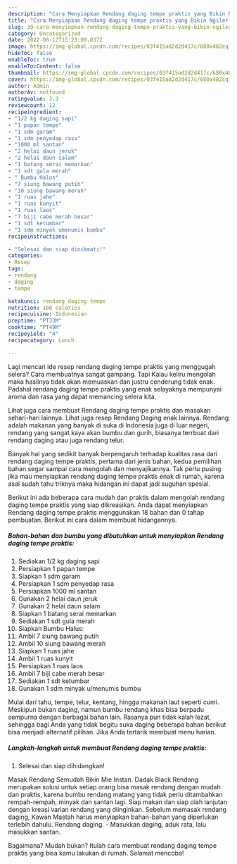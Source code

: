 ```yaml
---
description: "Cara Menyiapkan Rendang daging tempe praktis yang Bikin Ngiler "
title: "Cara Menyiapkan Rendang daging tempe praktis yang Bikin Ngiler "
slug: 39-cara-menyiapkan-rendang-daging-tempe-praktis-yang-bikin-ngiler
category: Uncategorized
date: 2022-08-12T15:23:09.037Z
image: https://img-global.cpcdn.com/recipes/03f415ad2d2d417c/680x482cq70/rendang-daging-tempe-praktis-foto-resep-utama.jpg
hideToc: false
enableToc: true
enableTocContent: false
thumbnail: https://img-global.cpcdn.com/recipes/03f415ad2d2d417c/680x482cq70/rendang-daging-tempe-praktis-foto-resep-utama.jpg
cover: https://img-global.cpcdn.com/recipes/03f415ad2d2d417c/680x482cq70/rendang-daging-tempe-praktis-foto-resep-utama.jpg
author: Admin
authorAv: notfound
ratingvalue: 3.3
reviewcount: 12
recipeingredient:
- "1/2 kg daging sapi"
- "1 papan tempe"
- "1 sdm garam"
- "1 sdm penyedap rasa"
- "1000 ml santan"
- "2 helai daun jeruk"
- "2 helai daun salam"
- "1 batang serai memarkan"
- "1 sdt gula merah"
- " Bumbu Halus"
- "7 siung bawang putih"
- "10 siung bawang merah"
- "1 ruas jahe"
- "1 ruas kunyit"
- "1 ruas laos"
- "7 biji cabe merah besar"
- "1 sdt ketumbar"
- "1 sdm minyak umenumis bumbu"
recipeinstructions:

- "Selesai dan siap dinikmati!"
categories:
- Resep
tags:
- rendang
- daging
- tempe

katakunci: rendang daging tempe 
nutrition: 160 calories
recipecuisine: Indonesian
preptime: "PT33M"
cooktime: "PT49M"
recipeyield: "4"
recipecategory: Lunch

---
```



Lagi mencari ide resep rendang daging tempe praktis yang menggugah selera? Cara membuatnya sangat gampang. Tapi Kalau keliru mengolah maka hasilnya tidak akan memuaskan dan justru cenderung tidak enak. Padahal rendang daging tempe praktis yang enak selayaknya mempunyai aroma dan rasa yang dapat memancing selera kita.


Lihat juga cara membuat Rendang daging tempe praktis dan masakan sehari-hari lainnya. Lihat juga resep Rendang Daging enak lainnya. Rendang adalah makanan yang banyak di suka di Indonesia juga di luar negeri, rendang yang sangat kaya akan bumbu dan gurih, biasanya terrbuat dari rendang daging atau juga rendang telur.

Banyak hal yang sedikit banyak berpengaruh terhadap kualitas rasa dari rendang daging tempe praktis, pertama dari jenis bahan, kedua pemilihan bahan segar sampai cara mengolah dan menyajikannya. Tak perlu pusing jika mau menyiapkan rendang daging tempe praktis enak di rumah, karena asal sudah tahu triknya maka hidangan ini dapat jadi suguhan spesial.


Berikut ini ada beberapa cara mudah dan praktis dalam mengolah rendang daging tempe praktis yang siap dikreasikan. Anda dapat menyiapkan Rendang daging tempe praktis menggunakan 18 bahan dan 0 tahap pembuatan. Berikut ini cara dalam membuat hidangannya.

<!--inarticleads1-->

##### Bahan-bahan dan bumbu yang dibutuhkan untuk menyiapkan Rendang daging tempe praktis:

1. Sediakan 1/2 kg daging sapi
1. Persiapkan 1 papan tempe
1. Siapkan 1 sdm garam
1. Persiapkan 1 sdm penyedap rasa
1. Persiapkan 1000 ml santan
1. Gunakan 2 helai daun jeruk
1. Gunakan 2 helai daun salam
1. Siapkan 1 batang serai memarkan
1. Sediakan 1 sdt gula merah
1. Siapkan  Bumbu Halus:
1. Ambil 7 siung bawang putih
1. Ambil 10 siung bawang merah
1. Siapkan 1 ruas jahe
1. Ambil 1 ruas kunyit
1. Persiapkan 1 ruas laos
1. Ambil 7 biji cabe merah besar
1. Sediakan 1 sdt ketumbar
1. Gunakan 1 sdm minyak u/menumis bumbu


Mulai dari tahu, tempe, telur, kentang, hingga makanan laut seperti cumi. Meskipun bukan daging, namun bumbu rendang khas bisa berpadu sempurna dengan berbagai bahan lain. Rasanya pun tidak kalah lezat, sehingga bagi Anda yang tidak begitu suka daging beberapa bahan berikut bisa menjadi alternatif pilihan. Jika Anda tertarik membuat menu harian. 

<!--inarticleads2-->

##### Langkah-langkah untuk membuat Rendang daging tempe praktis:


1. Selesai dan siap dihidangkan!

Masak Rendang Semudah Bikin Mie Instan. Dadak Black Rendang merupakan solusi untuk setiap orang bisa masak rendang dengan mudah dan praktis, karena bumbu rendang matang yang tidak perlu ditambahkan rempah-rempah, minyak dan santan lagi. Siap makan dan siap olah lanjutan dengan kreasi varian rendang yang diinginkan. Sebelum memasak rendang daging, Kawan Mastah harus menyiapkan bahan-bahan yang diperlukan terlebih dahulu. Rendang daging. - Masukkan daging, aduk rata, lalu masukkan santan. 

Bagaimana? Mudah bukan? Itulah cara membuat rendang daging tempe praktis yang bisa kamu lakukan di rumah. Selamat mencoba!

